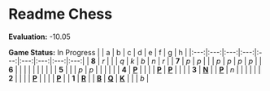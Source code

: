 # Readme Chess

**Evaluation:** -10.05

**Game Status:** In Progress
|     |  a  |  b  |  c  |  d  |  e  |  f  |  g  |  h  |
|:---:|:---:|:---:|:---:|:---:|:---:|:---:|:---:|:---:|
|  **8**  |  _r_  |     |     |  _q_  |  _k_  |  _b_  |  _n_  |  _r_  |
|  **7**  |  _p_  |  _p_  |     |     |  _p_  |  _p_  |  _p_  |  _p_  |
|  **6**  |     |     |     |     |     |     |     |     |
|  **5**  |     |     |  _p_  |  _p_  |     |     |     |     |
|  **4**  |  [**P**](https://github.com/grim-kalman)  |     |     |     |  [**P**](https://github.com/grim-kalman)  |  [**P**](https://github.com/grim-kalman)  |     |     |
|  **3**  |  [**N**](https://github.com/grim-kalman)  |     |  [**P**](https://github.com/grim-kalman)  |  _n_  |     |     |     |     |
|  **2**  |     |     |     |  [**P**](https://github.com/grim-kalman)  |     |     |     |  [**P**](https://github.com/grim-kalman)  |
|  **1**  |  [**R**](https://github.com/grim-kalman)  |     |  [**B**](https://github.com/grim-kalman)  |  [**Q**](https://github.com/grim-kalman)  |  [**K**](http://localhost:8080/api/chess/select?square=e1)  |     |     |  _b_  |